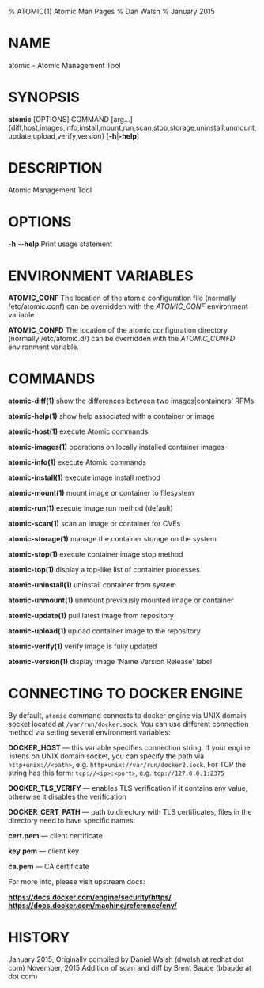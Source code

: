 % ATOMIC(1) Atomic Man Pages
% Dan Walsh
% January 2015
# NAME
atomic \- Atomic Management Tool

# SYNOPSIS
**atomic** [OPTIONS] COMMAND [arg...]
  {diff,host,images,info,install,mount,run,scan,stop,storage,uninstall,unmount,update,upload,verify,version}
[**-h**|**-help**]

# DESCRIPTION
Atomic Management Tool

# OPTIONS
**-h** **--help**
  Print usage statement
# ENVIRONMENT VARIABLES

**ATOMIC_CONF** The location of the atomic configuration file (normally /etc/atomic.conf) can be
overridden with the _ATOMIC_CONF_ environment variable

**ATOMIC_CONFD** The location of the atomic configuration directory (normally /etc/atomic.d/) can be
overridden with the _ATOMIC_CONFD_ environment variable.

# COMMANDS
**atomic-diff(1)**
show the differences between two images|containers' RPMs

**atomic-help(1)**
show help associated with a container or image

**atomic-host(1)**
execute Atomic commands

**atomic-images(1)**
operations on locally installed container images

**atomic-info(1)**
execute Atomic commands

**atomic-install(1)**
execute image install method

**atomic-mount(1)**
mount image or container to filesystem

**atomic-run(1)**
execute image run method (default)

**atomic-scan(1)**
scan an image or container for CVEs

**atomic-storage(1)**
manage the container storage on the system

**atomic-stop(1)**
execute container image stop method

**atomic-top(1)**
display a top-like list of container processes

**atomic-uninstall(1)**
uninstall container from system

**atomic-unmount(1)**
unmount previously mounted image or container

**atomic-update(1)**
pull latest image from repository

**atomic-upload(1)**
upload container image to the repository

**atomic-verify(1)**
verify image is fully updated

**atomic-version(1)**
display image 'Name Version Release' label


# CONNECTING TO DOCKER ENGINE

By default, `atomic` command connects to docker engine via UNIX domain socket
located at `/var/run/docker.sock`. You can use different connection method via
setting several environment variables:

**DOCKER_HOST** — this variable specifies connection string. If your engine
listens on UNIX domain socket, you can specify the path via
`http+unix://<path>`, e.g. `http+unix://var/run/docker2.sock`. For TCP the
string has this form: `tcp://<ip>:<port>`, e.g. `tcp://127.0.0.1:2375`

**DOCKER_TLS_VERIFY** — enables TLS verification if it contains any value,
otherwise it disables the verification

**DOCKER_CERT_PATH** — path to directory with TLS certificates, files in the
directory need to have specific names:

**cert.pem** — client certificate

**key.pem** — client key

**ca.pem** — CA certificate

For more info, please visit upstream docs:

**https://docs.docker.com/engine/security/https/**  
**https://docs.docker.com/machine/reference/env/**


# HISTORY
January 2015, Originally compiled by Daniel Walsh (dwalsh at redhat dot com)
November, 2015 Addition of scan and diff by Brent Baude (bbaude at dot com)
